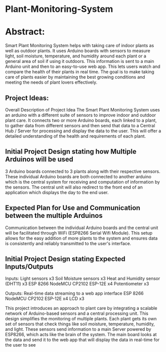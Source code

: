 # Plant-Monitoring-System

# Abstract:

Smart Plant Monitoring System helps with taking care of indoor plants as well as outdoor plants. It uses Arduino boards with sensors to measure light, soil moisture, temperature, and humidity around each plant or a general area of soil if using it outdoors. This information is sent to a main Arduino unit and then to an easy-to-use web app. This lets users watch and compare the health of their plants in real time. The goal is to make taking care of plants easier by maintaining the best growing conditions and meeting the needs of plant lovers effectively.

## Project Ideas:

Overall Description of Project Idea
The Smart Plant Monitoring System uses an arduino with a different suite of sensors to improve indoor and outdoor plant care. It connects two or more Arduino boards, each linked to a plant, to gather data from different sensors and then send that data to a Central Hub / Server for processing and display the data to the user. This will offer a detailed understanding of the health and requirements of each plant.

## Initial Project Design stating how Multiple Arduinos will be used

3 Arduino boards connected to 3 plants along with their respective sensors. These individual Arduino boards are both connected to another arduino which is the central system for receiving and computation of information by the sensors. The central unit will also redirect to the front end of an application which displays the day to the end user.

## Expected Plan for Use and Communication between the multiple Arduinos

Communication between the individual Arduino boards and the central unit will be facilitated through WiFi (ESP8266 Serial Wifi Module). This setup allows for the easy addition of more plants to the system and ensures data is consistently and reliably transmitted to the user's interface.

## Initial Project Design stating Expected Inputs/Outputs

Inputs:
Light sensors x3
Soil Moisture sensors x3
Heat and Humidity sensor (DHT11) x3
ESP 8266 NodeMCU CP2102 ESP-12E x4
Potentiometer x3

Outputs:
Real-time data streaming to a web app interface
ESP 8266 NodeMCU CP2102 ESP-12E x4
LCD x3



This project introduces an approach to plant care by integrating a scalable network of Arduino-based sensors and a central processing unit. This design simplifies the monitoring of multiple plants. Each plant gets its own set of sensors that check things like soil moisture, temperature, humidity, and light. These sensors send information to a main Server powered by ESP8266, which acts like the brain of the system. The main board looks at the data and send it to the web app that will display the data in real-time for the user to see
